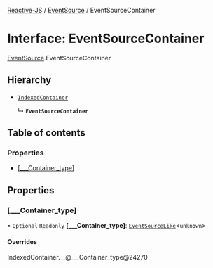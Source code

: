 [Reactive-JS](../README.md) / [EventSource](../modules/EventSource.md) / EventSourceContainer

# Interface: EventSourceContainer

[EventSource](../modules/EventSource.md).EventSourceContainer

## Hierarchy

- [`IndexedContainer`](types.IndexedContainer.md)

  ↳ **`EventSourceContainer`**

## Table of contents

### Properties

- [[\_\_\_Container\_type]](EventSource.EventSourceContainer.md#[___container_type])

## Properties

### [\_\_\_Container\_type]

• `Optional` `Readonly` **[\_\_\_Container\_type]**: [`EventSourceLike`](types.EventSourceLike.md)<`unknown`\>

#### Overrides

IndexedContainer.\_\_@\_\_\_Container\_type@24270

